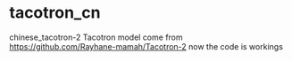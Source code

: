 # tacotron_cn
chinese_tacotron-2
Tacotron model come from https://github.com/Rayhane-mamah/Tacotron-2
now the code is workings 

